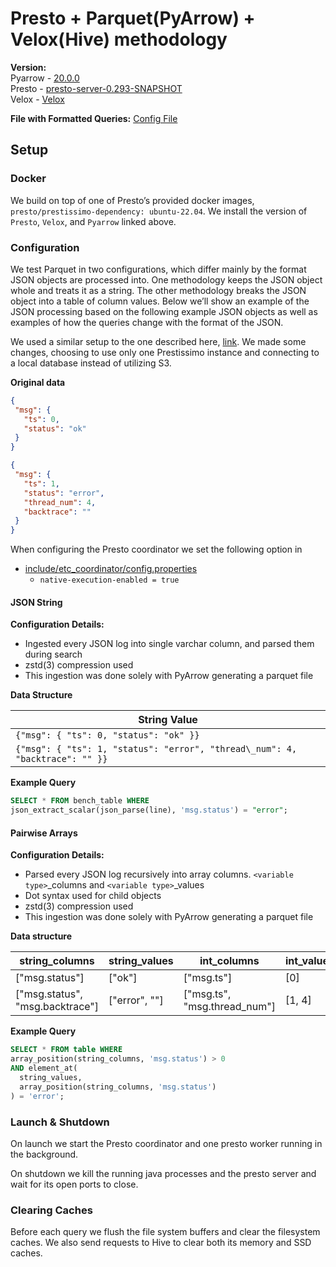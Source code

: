 # Presto + Parquet(PyArrow) + Velox(Hive) methodology
**Version:**   
Pyarrow \- [20.0.0](https://arrow.apache.org/docs/python/install.html)   
Presto \-  [presto-server-0.293-SNAPSHOT](https://github.com/anlowee/presto/tree/faae543ae318f0289f5d0b537c5724e1b085a2fc)   
Velox \- [Velox](https://github.com/anlowee/velox/tree/5a55969d5fd21bb4bcb53645b832344ff6bbd634)

**File with Formatted Queries:** [Config File](/assets/parquet/config.yaml)

## Setup

### Docker   
We build on top of one of Presto’s provided docker images, `presto/prestissimo-dependency: ubuntu-22.04`. We install the version of `Presto`, `Velox`, and `Pyarrow` linked above.

### Configuration
We test Parquet in two configurations, which differ mainly by the format JSON objects are processed into. One methodology keeps the JSON object whole and treats it as a string. The other methodology breaks the JSON object into a table of column values. Below we’ll show an example of the JSON processing based on the following example JSON objects as well as examples of how the queries change with the format of the JSON.

We used a similar setup to the one described here, [link](https://prestodb.io/blog/2024/06/24/diving-into-the-presto-native-c-query-engine-presto-2-0/). We made some changes, choosing to use only one Prestissimo instance and connecting to a local database instead of utilizing S3.

**Original data**
```json
{  
 "msg": {  
   "ts": 0,  
   "status": "ok"  
 }  
}

{  
 "msg": {  
   "ts": 1,  
   "status": "error",  
   "thread_num": 4,  
   "backtrace": ""  
 }  
}
```

When configuring the Presto coordinator we set the following option in 
* [include/etc_coordinator/config.properties](/assets/presto_parquet/include/etc_coordinator/config.properties)  
  * `native-execution-enabled = true`

#### JSON String

**Configuration Details:**

* Ingested every JSON log into single varchar column, and parsed them during search  
* zstd(3) compression used  
* This ingestion was done solely with PyArrow generating a parquet file

**Data Structure**

| **String Value** |
| ----- |
| `{"msg": { "ts": 0, "status": "ok" }}` |
| `{"msg": { "ts": 1, "status": "error", "thread\_num": 4, "backtrace": "" }}`  |

**Example Query**  
```sql
SELECT * FROM bench_table WHERE 
json_extract_scalar(json_parse(line), 'msg.status') = "error";
```

#### Pairwise Arrays

**Configuration Details:**

* Parsed every JSON log recursively into array columns. `<variable type>`_columns and
`<variable type>`_values  
* Dot syntax used for child objects  
* zstd(3) compression used  
* This ingestion was done solely with PyArrow generating a parquet file

**Data structure**

| string_columns | string_values | int_columns | int_values |
|-|-|-|-|
| ["msg.status"] | ["ok"] | ["msg.ts"] | [0] |
| ["msg.status", "msg.backtrace"] | ["error", ""] | ["msg.ts", "msg.thread_num"] | [1, 4] |

**Example Query**
```sql
SELECT * FROM table WHERE  
array_position(string_columns, 'msg.status') > 0   
AND element_at(  
  string_values,   
  array_position(string_columns, 'msg.status')  
) = 'error';
```

### Launch & Shutdown 
On launch we start the Presto coordinator and one presto worker running in the background. 

On shutdown we kill the running java processes and the presto server and wait for its open ports to close. 

### Clearing Caches
Before each query we flush the file system buffers and clear the filesystem caches. We also send requests to Hive to clear both its memory and SSD caches.
